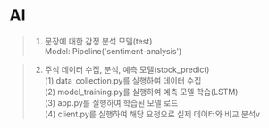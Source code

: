 # AI

> 1. 문장에 대한 감정 분석 모델(test)<br>
> Model: Pipeline('sentiment-analysis')<br>

> 2. 주식 데이터 수집, 분석, 예측 모델(stock_predict)<br>
  > (1) data_collection.py를 실행하여 데이터 수집<br>
  > (2) model_training.py를 실행하여 예측 모델 학습(LSTM)<br>
  > (3) app.py를 실행하여 학습된 모델 로드<br>
  > (4) client.py를 실행하여 해당 요청으로 실제 데이터와 비교 분석v
